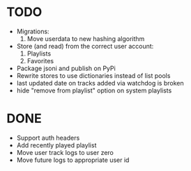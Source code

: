 # TODO
- Migrations:
    1. Move userdata to new hashing algorithm
- Store (and read) from the correct user account:
    1. Playlists
    2. Favorites
- Package jsoni and publish on PyPi
- Rewrite stores to use dictionaries instead of list pools
- last updated date on tracks added via watchdog is broken
- hide "remove from playlist" option on system playlists

# DONE
- Support auth headers
- Add recently played playlist
- Move user track logs to user zero
- Move future logs to appropriate user id